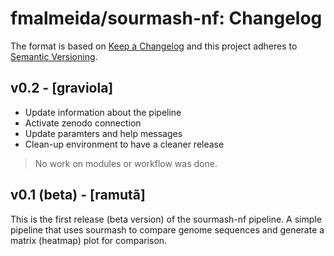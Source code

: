 # fmalmeida/sourmash-nf: Changelog

The format is based on [Keep a Changelog](https://keepachangelog.com/en/1.0.0/)
and this project adheres to [Semantic Versioning](https://semver.org/spec/v2.0.0.html).

## v0.2 - [graviola]

* Update information about the pipeline
* Activate zenodo connection
* Update paramters and help messages
* Clean-up environment to have a cleaner release

> No work on modules or workflow was done.
## v0.1 (beta) - [ramutã]

This is the first release (beta version) of the sourmash-nf pipeline. A simple pipeline that uses sourmash to compare genome sequences and generate a matrix (heatmap) plot for comparison.

